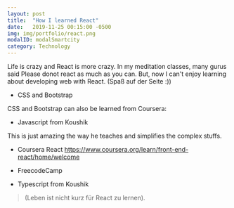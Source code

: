 ```yaml
---
layout: post
title:  "How I learned React"
date:   2019-11-25 00:15:00 -0500
img: img/portfolio/react.png
modalID: modalSmartcity
category: Technology
---
```


Life is crazy and React is more crazy. In my meditation classes, many gurus said Please donot react as much as you can. 
But, now I can't enjoy learning about developing web with React. (Spaß auf der Seite :))

- CSS and Bootstrap
<p align="left">
CSS and Bootstrap can also be learned from Coursera: </p>

- Javascript from Koushik
<p align="left"> This is just amazing the way he teaches and simplifies the complex stuffs. </p>

- Coursera React
https://www.coursera.org/learn/front-end-react/home/welcome

- FreecodeCamp

- Typescript from Koushik

>(Leben ist nicht kurz für React zu lernen). 




